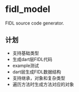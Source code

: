 # fidl_model

FIDL source code generator.

## 计划
- 支持基础类型
- 生成dart层FIDL代码
- example测试
- dart层生成FIDL数据结构
- 支持继承，对象和复杂类型
- 遍历方法时生成方法对应的对象
